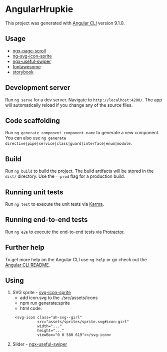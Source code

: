 # AngularHrupkie

This project was generated with [Angular CLI](https://github.com/angular/angular-cli) version 9.1.0.

## Usage
- [ngx-page-scroll](https://github.com/Nolanus/ngx-page-scroll/blob/master/README.md)
- [ng-svg-icon-sprite](https://github.com/jannicz/ng-svg-icon-sprite)
- [ngx-useful-swiper](https://github.com/jaychase/angular2-useful-swiper)
- [fontawesome](https://fontawesome.com/)
- [storybook](https://storybook.js.org/docs/guides/guide-angular/r)

## Development server

Run `ng serve` for a dev server. Navigate to `http://localhost:4200/`. The app will automatically reload if you change any of the source files.

## Code scaffolding

Run `ng generate component component-name` to generate a new component. You can also use `ng generate directive|pipe|service|class|guard|interface|enum|module`.

## Build

Run `ng build` to build the project. The build artifacts will be stored in the `dist/` directory. Use the `--prod` flag for a production build.

## Running unit tests

Run `ng test` to execute the unit tests via [Karma](https://karma-runner.github.io).

## Running end-to-end tests

Run `ng e2e` to execute the end-to-end tests via [Protractor](http://www.protractortest.org/).

## Further help

To get more help on the Angular CLI use `ng help` or go check out the [Angular CLI README](https://github.com/angular/angular-cli/blob/master/README.md).

## Using
1. SVG sprite - [svg-icon-sprite](https://github.com/jannicz/svg-icon-sprite)
    - add icon.svg to the ./src/assets/icons
    - npm run generate:sprite
    - html code:
    ```angular2svg
     <svg-icon class="ah-svg--girl"
               src="assets/sprites/sprite.svg#icon-girl"
               width="..."
               height="..."
               viewBox="0 0 580 619"></svg-icon>
    ```
2. Slider - [ngx-useful-swiper](https://github.com/jaychase/angular2-useful-swiper)
